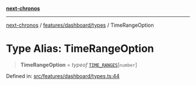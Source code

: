 [**next-chronos**](../../../../README.md)

***

[next-chronos](../../../../README.md) / [features/dashboard/types](../README.md) / TimeRangeOption

# Type Alias: TimeRangeOption

> **TimeRangeOption** = *typeof* [`TIME_RANGES`](../../model/constants/variables/DASHBOARD_CONSTANTS.md#time_ranges)\[`number`\]

Defined in: [src/features/dashboard/types.ts:44](https://github.com/Bababum95/next-chronos/blob/41860730c8dd12c16699269e1eee86402c8d1a9f/src/features/dashboard/types.ts#L44)
